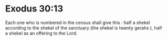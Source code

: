 # Exodus 30:13

Each one who is numbered in the census shall give this : half a shekel according to the shekel of the sanctuary (the shekel is twenty gerahs ), half a shekel as an offering to the Lord.
